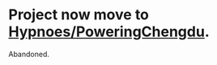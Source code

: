 # Project now move to [Hypnoes/PoweringChengdu](https://github.com/Hypnoes/PoweringChengdu).
Abandoned.
